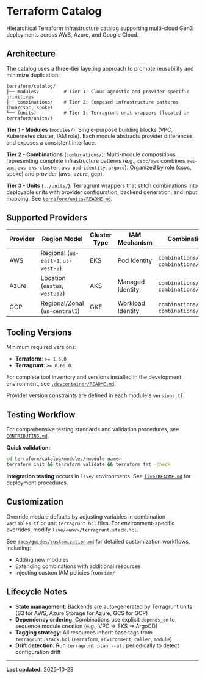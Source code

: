 # Terraform Catalog

Hierarchical Terraform infrastructure catalog supporting multi-cloud Gen3 deployments across AWS, Azure, and Google Cloud.

## Architecture

The catalog uses a three-tier layering approach to promote reusability and minimize duplication:

```
terraform/catalog/
├── modules/         # Tier 1: Cloud-agnostic and provider-specific primitives
├── combinations/    # Tier 2: Composed infrastructure patterns (hub/csoc, spoke)
└── (units)          # Tier 3: Terragrunt unit wrappers (located in terraform/units/)
```

**Tier 1 - Modules** (`modules/`): Single-purpose building blocks (VPC, Kubernetes cluster, IAM role). Each module abstracts provider differences and exposes a consistent interface.

**Tier 2 - Combinations** (`combinations/`): Multi-module compositions representing complete infrastructure patterns (e.g., `csoc/aws` combines `aws-vpc`, `aws-eks-cluster`, `aws-pod-identity`, `argocd`). Organized by role (csoc, spoke) and provider (aws, azure, gcp).

**Tier 3 - Units** (`../units/`): Terragrunt wrappers that stitch combinations into deployable units with provider configuration, backend generation, and input mapping. See [`terraform/units/README.md`](../units/README.md).

## Supported Providers

| Provider | Region Model | Cluster Type | IAM Mechanism | Combination Paths |
|----------|--------------|--------------|---------------|-------------------|
| AWS | Regional (`us-east-1`, `us-west-2`) | EKS | Pod Identity | `combinations/csoc/aws`, `combinations/spoke/aws` |
| Azure | Location (`eastus`, `westus2`) | AKS | Managed Identity | `combinations/csoc/azure`, `combinations/spoke/azure` |
| GCP | Regional/Zonal (`us-central1`) | GKE | Workload Identity | `combinations/csoc/gcp`, `combinations/spoke/gcp` |

## Tooling Versions

Minimum required versions:

- **Terraform**: `>= 1.5.0`
- **Terragrunt**: `>= 0.66.0`

For complete tool inventory and versions installed in the development environment, see [`.devcontainer/README.md`](../.devcontainer/README.md).

Provider version constraints are defined in each module's `versions.tf`.

## Testing Workflow

For comprehensive testing standards and validation procedures, see [`CONTRIBUTING.md`](../../CONTRIBUTING.md#testing-requirements).

**Quick validation:**

```bash
cd terraform/catalog/modules/<module-name>
terraform init && terraform validate && terraform fmt -check
```

**Integration testing** occurs in `live/` environments. See [`live/README.md`](../../live/README.md) for deployment procedures.

## Customization

Override module defaults by adjusting variables in combination `variables.tf` or unit `terragrunt.hcl` files. For environment-specific overrides, modify `live/<env>/terragrunt.stack.hcl`.

See [`docs/guides/customization.md`](../../docs/guides/customization.md) for detailed customization workflows, including:
- Adding new modules
- Extending combinations with additional resources
- Injecting custom IAM policies from `iam/`

## Lifecycle Notes

- **State management**: Backends are auto-generated by Terragrunt units (S3 for AWS, Azure Storage for Azure, GCS for GCP)
- **Dependency ordering**: Combinations use explicit `depends_on` to sequence module creation (e.g., VPC → EKS → ArgoCD)
- **Tagging strategy**: All resources inherit base tags from `terragrunt.stack.hcl` (`Terraform`, `Environment`, `caller`, `module`)
- **Drift detection**: Run `terragrunt plan --all` periodically to detect configuration drift

---
**Last updated:** 2025-10-28
